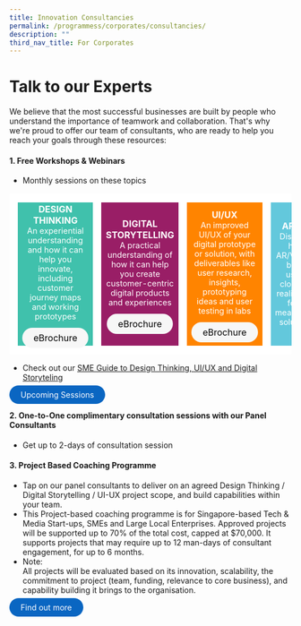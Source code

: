 ```yaml
---
title: Innovation Consultancies
permalink: /programmess/corporates/consultancies/
description: ""
third_nav_title: For Corporates
---
```

# Talk to our Experts
We believe that the most successful businesses are built by people who understand the importance of teamwork and collaboration. That's why we're proud to offer our team of consultants, who are ready to help you reach your goals through these resources: 

#### 1. Free Workshops & Webinars
* Monthly sessions on these topics
<table>
	<tr>
		<td style="background:#40c1ac; color:white; text-align: center; border: 15px solid white; width:25%;">
			<span style="text-align: center;"><b>DESIGN THINKING</b></span>
			<br><span style="font-size:0.9em;">An experiential understanding and how it can help you innovate, including customer journey maps and working prototypes</span>
			<br><br><a href="https://pixel.imda.gov.sg/files/PIXEL%20Brochure_DesignThinking.pdf" target="_blank" style="background-color: #F7F7F7; color: black; text-decoration: none; border-radius: 100px; padding-left: 20px; padding-right: 20px; padding-top:8px; padding-bottom:8px">eBrochure</a>
		</td>
		<td style="background:#991e66; color:white; text-align: center; border: 15px solid white; width:25%;">
			<span style="text-align: center;"><b>DIGITAL STORYTELLING</b></span>
			<br><span style="font-size:0.9em;">A practical understanding of how it can help you create customer-centric digital products and experiences</span>
			<br><br><a href="https://pixel.imda.gov.sg/files/PIXEL%20Brochure_DigitalStorytelling.pdf" target="_blank" style="background-color: #F7F7F7; color: black; text-decoration: none; border-radius: 100px; padding-left: 20px; padding-right: 20px; padding-top:8px; padding-bottom:8px">eBrochure</a>
		</td>
		<td style="background:#ff8400; color:white; text-align: center; border: 15px solid white; width:25%;">
			<span style="text-align: center;"><b>UI/UX</b></span>
			<br><span style="font-size:0.9em;">An improved UI/UX of your digital prototype or solution, with deliverables like user research, insights, prototyping ideas and user testing in labs</span>
			<br><br><a href="https://pixel.imda.gov.sg/files/PIXEL%20Brochure_UIUX.pdf" target="_blank" style="background-color: #F7F7F7; color: black; text-decoration: none; border-radius: 100px; padding-left: 20px; padding-right: 20px; padding-top:8px; padding-bottom:8px">eBrochure</a>
		</td>
		<td style="background:#63c8dc; color:white; text-align: center; border: 15px solid white; width:25%;">
			<span style="text-align: center;"><b>AR/VR</b></span>
			<br><span style="font-size:0.9em;">Discover how AR/VR can bring users closer to reality and form meaningful solutions</span>
		</td>
	</tr>
</table>

* Check out our [SME Guide to Design Thinking, UI/UX and Digital Storyteling ](https://pixel.imda.gov.sg/files/The_SME_Guide_to_DT_UIUX_DS-(FA).pdf)

<a href="https://pixel.imda.gov.sg/monthly-workshops" target="_blank" style="background-color: #0A66C2; color: white; text-decoration: none; border-radius: 100px; padding-left: 20px; padding-right: 20px; padding-top:8px; padding-bottom:8px">Upcoming Sessions</a>



#### 2. One-to-One complimentary consultation sessions with our Panel Consultants 
* Get up to 2-days of consultation session 

#### 3.  Project Based Coaching Programme
* Tap on our panel consultants to deliver on an agreed Design Thinking / Digital Storytelling / UI-UX project scope, and build capabilities within your team. 
* This Project-based coaching programme is for Singapore-based Tech &amp; Media Start-ups, SMEs and Large Local Enterprises. Approved projects will be supported up to 70% of the total cost, capped at $70,000. It supports projects that may require up to 12 man-days of consultant engagement, for up to 6 months.
* Note: <br>All projects will be evaluated based on its innovation, scalability, the commitment to project (team, funding, relevance to core business), and capability building it brings to the organisation.<br> 

<a href="https://www.google.com" target="_blank" style="background-color: #0A66C2; color: white; text-decoration: none; border-radius: 100px; padding-left: 20px; padding-right: 20px; padding-top:8px; padding-bottom:8px">Find out more</a>